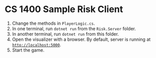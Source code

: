 # CS 1400 Sample Risk Client

1. Change the methods in `PlayerLogic.cs`.
2. In one terminal, run `dotnet run` from the `Risk.Server` folder.
3. In another terminal, run `dotnet run` from this folder.
4. Open the visualizer with a browser.  By default, server is running at [`http://localhost:5000`](http://localhost:5000).
5. Start the game.


